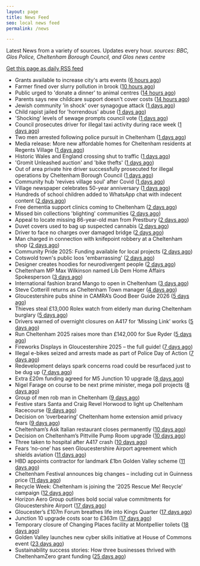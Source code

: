 ```yaml
---
layout: page
title: News Feed
seo: local news feed
permalink: /news

---
```


Latest News from a variety of sources. Updates every hour.
_sources: BBC, Glos Police, Cheltenham Borough Council, and Glos news centre_

[Get this page as daily RSS feed](/daily.rss)

<!-- news_marker starts -->
- Grants available to increase city's arts events ([6 hours ago](https://www.bbc.com/news/articles/cy85epwxdy2o?at_medium=RSS&at_campaign=rss))
- Farmer fined over slurry pollution in brook ([10 hours ago](https://www.bbc.com/news/articles/cy8rm90rdrpo?at_medium=RSS&at_campaign=rss))
- Public urged to 'donate a dinner' to animal centres ([14 hours ago](https://www.bbc.com/news/articles/c3dr2pzykmpo?at_medium=RSS&at_campaign=rss))
- Parents says new childcare support doesn't cover costs ([14 hours ago](https://www.bbc.com/news/articles/cy85pw0yw6lo?at_medium=RSS&at_campaign=rss))
- Jewish community 'in shock' over synagogue attack ([1 days ago](https://www.bbc.com/news/articles/c701yjegre6o?at_medium=RSS&at_campaign=rss))
- Child rapist jailed for 'horrendous' abuse ([1 days ago](https://www.bbc.com/news/articles/c3drym59gn1o?at_medium=RSS&at_campaign=rss))
- 'Shocking' levels of sewage prompts council vote ([1 days ago](https://www.bbc.com/news/articles/cm2d08x8vkro?at_medium=RSS&at_campaign=rss))
- Council prosecutes driver for illegal taxi activity during race week ([1 days ago](https://gloucesternewscentre.co.uk/council-prosecutes-driver-for-illegal-taxi-activity-during-race-week/))
- Two men arrested following police pursuit in Cheltenham ([1 days ago](https://gloucesternewscentre.co.uk/two-men-arrested-following-police-pursuit-in-cheltenham/))
- Media release: More new affordable homes for Cheltenham residents at Regents Village ([1 days ago](https://www.cheltenham.gov.uk/news/article/3055/media_release_more_new_affordable_homes_for_cheltenham_residents_at_regents_village))
- Historic Wales and England crossing shut to traffic ([1 days ago](https://www.bbc.com/news/articles/c89d21xjldqo?at_medium=RSS&at_campaign=rss))
- 'Gromit Unleashed auction' and 'bike thefts' ([1 days ago](https://www.bbc.com/news/articles/c147ypn1717o?at_medium=RSS&at_campaign=rss))
- Out of area private hire driver successfully prosecuted for illegal operations by Cheltenham Borough Council ([1 days ago](https://www.cheltenham.gov.uk/news/article/3054/out_of_area_private_hire_driver_successfully_prosecuted_for_illegal_operations_by_cheltenham_borough_council))
- Community hub 'revives village soul' after Covid ([1 days ago](https://www.bbc.com/news/articles/c3vz2dy5p2ro?at_medium=RSS&at_campaign=rss))
- Village newspaper celebrates 50-year anniversary ([1 days ago](https://www.bbc.com/news/articles/c9qnez5583go?at_medium=RSS&at_campaign=rss))
- Hundreds of school children added to WhatsApp chat with indecent content ([2 days ago](https://www.bbc.com/news/articles/cn82p2yyg4zo?at_medium=RSS&at_campaign=rss))
- Free dementia support clinics coming to Cheltenham ([2 days ago](https://gloucesternewscentre.co.uk/free-dementia-support-clinics-coming-to-cheltenham/))
- Missed bin collections 'blighting' communities ([2 days ago](https://www.bbc.com/news/articles/c0jq6958w0qo?at_medium=RSS&at_campaign=rss))
- Appeal to locate missing 86-year-old man from Prestbury ([2 days ago](https://gloucesternewscentre.co.uk/appeal-to-locate-missing-86-year-old-man-from-prestbury/))
- Duvet covers used to bag up suspected cannabis ([2 days ago](https://www.bbc.com/news/articles/cg42p4p72wwo?at_medium=RSS&at_campaign=rss))
- Driver to face no charges over damaged bridge ([2 days ago](https://www.bbc.com/news/articles/cly6pdldxkvo?at_medium=RSS&at_campaign=rss))
- Man charged in connection with knifepoint robbery at a Cheltenham shop ([2 days ago](https://gloucesternewscentre.co.uk/man-charged-in-connection-with-knifepoint-robbery-at-a-cheltenham-shop/))
- Community Pride 2025: Funding available for local projects ([2 days ago](https://www.cheltenham.gov.uk/news/article/3053/community_pride_2025_funding_available_for_local_projects))
- Cotswold town's public loos 'embarrassing' ([2 days ago](https://www.bbc.com/news/articles/cy4j155ek3yo?at_medium=RSS&at_campaign=rss))
- Designer creates hoodies for neurodivergent people ([2 days ago](https://www.bbc.com/news/articles/cvg0j8kpjvlo?at_medium=RSS&at_campaign=rss))
- Cheltenham MP Max Wilkinson named Lib Dem Home Affairs Spokesperson ([3 days ago](https://gloucesternewscentre.co.uk/cheltenham-mp-max-wilkinson-named-lib-dem-home-affairs-spokesperson/))
- International fashion brand Mango to open in Cheltenham ([3 days ago](https://gloucesternewscentre.co.uk/international-fashion-brand-mango-to-open-in-cheltenham/))
- Steve Cotterill returns as Cheltenham Town manager ([4 days ago](https://gloucesternewscentre.co.uk/steve-cotterill-returns-as-cheltenham-town-manager/))
- Gloucestershire pubs shine in CAMRA’s Good Beer Guide 2026 ([5 days ago](https://gloucesternewscentre.co.uk/gloucestershire-pubs-shine-in-camras-good-beer-guide-2026/))
- Thieves steal £13,000 Rolex watch from elderly man during Cheltenham burglary ([5 days ago](https://gloucesternewscentre.co.uk/thieves-steal-13000-rolex-watch-from-elderly-man-during-cheltenham-burglary/))
- Drivers warned of overnight closures on A417 for ‘Missing Link’ works ([5 days ago](https://gloucesternewscentre.co.uk/drivers-warned-of-overnight-closures-on-a417-for-missing-link-works/))
- Run Cheltenham 2025 raises more than £142,000 for Sue Ryder ([5 days ago](https://gloucesternewscentre.co.uk/run-cheltenham-2025-raises-more-than-142000-for-sue-ryder/))
- Fireworks Displays in Gloucestershire 2025 – the full guide! ([7 days ago](https://gloucesternewscentre.co.uk/fireworks-displays-in-gloucestershire-2025-the-full-guide/))
- Illegal e-bikes seized and arrests made as part of Police Day of Action ([7 days ago](https://gloucesternewscentre.co.uk/illegal-e-bikes-seized-and-arrests-made-as-part-of-police-day-of-action/))
- Redevelopment delays spark concerns road could be resurfaced just to be dug up ([7 days ago](https://gloucesternewscentre.co.uk/redevelopment-delays-spark-concerns-road-could-be-resurfaced-just-to-be-dug-up/))
- Extra £20m funding agreed for M5 Junction 10 upgrade ([8 days ago](https://gloucesternewscentre.co.uk/extra-20m-funding-agreed-for-m5-junction-10-upgrade/))
- Nigel Farage on course to be next prime minister, mega poll projects ([8 days ago](https://gloucesternewscentre.co.uk/nigel-farage-on-course-to-be-next-prime-minister-mega-poll-projects/))
- Group of men rob man in Cheltenham ([9 days ago](https://gloucesternewscentre.co.uk/group-of-men-rob-man-in-cheltenham/))
- Festive stars Santa and Craig Revel Horwood to light up Cheltenham Racecourse ([9 days ago](https://gloucesternewscentre.co.uk/festive-stars-santa-and-craig-revel-horwood-to-light-up-cheltenham-racecourse/))
- Decision on ‘overbearing’ Cheltenham home extension amid privacy fears ([9 days ago](https://gloucesternewscentre.co.uk/decision-on-overbearing-cheltenham-home-extension-amid-privacy-fears/))
- Cheltenham’s Ask Italian restaurant closes permanently ([10 days ago](https://gloucesternewscentre.co.uk/cheltenhams-ask-italian-restaurant-closes-permanently/))
- Decision on Cheltenham’s Pittville Pump Room upgrade ([10 days ago](https://gloucesternewscentre.co.uk/decision-on-cheltenhams-pittville-pump-room-upgrade/))
- Three taken to hospital after A417 crash ([10 days ago](https://gloucesternewscentre.co.uk/three-taken-to-hospital-after-a417-crash/))
- Fears ‘no-one’ has seen Gloucestershire Airport agreement which shields aviation ([11 days ago](https://gloucesternewscentre.co.uk/fears-no-one-has-seen-gloucestershire-airport-agreement-which-shields-aviation/))
- HBD appoints contractor for landmark £1bn Golden Valley scheme ([11 days ago](https://www.cheltenham.gov.uk/news/article/3052/hbd_appoints_contractor_for_landmark_1bn_golden_valley_scheme))
- Cheltenham Festival announces big changes – including cut in Guinness price ([11 days ago](https://gloucesternewscentre.co.uk/cheltenham-festival-announces-big-changes-including-cut-in-guinness-price/))
- Recycle Week: Cheltenham is joining the ‘2025 Rescue Me! Recycle’ campaign ([12 days ago](https://www.cheltenham.gov.uk/news/article/3051/recycle_week_cheltenham_is_joining_the_2025_rescue_me_recycle_campaign))
- Horizon Aero Group outlines bold social value commitments for Gloucestershire Airport ([17 days ago](https://www.cheltenham.gov.uk/news/article/3050/horizon_aero_group_outlines_bold_social_value_commitments_for_gloucestershire_airport))
- Gloucester’s £107m Forum breathes life into Kings Quarter ([17 days ago](https://www.bbc.co.uk/sounds/play/p0m3bdlx?at_medium=RSS&at_campaign=rss))
- Junction 10 upgrade costs soar to £363m ([17 days ago](https://www.bbc.co.uk/sounds/play/p0m3b7xf?at_medium=RSS&at_campaign=rss))
- Temporary closure of Changing Places facility at Montpellier toilets ([18 days ago](https://www.cheltenham.gov.uk/news/article/3048/temporary_closure_of_changing_places_facility_at_montpellier_toilets))
- Golden Valley launches new cyber skills initiative at  House of Commons event ([23 days ago](https://www.cheltenham.gov.uk/news/article/3047/golden_valley_launches_new_cyber_skills_initiative_at_house_of_commons_event))
- Sustainability success stories: How three businesses thrived with CheltenhamZero grant funding ([25 days ago](https://www.cheltenham.gov.uk/news/article/3046/sustainability_success_stories_how_three_businesses_thrived_with_cheltenhamzero_grant_funding))

<!-- news_marker ends -->
